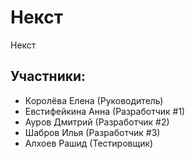 # Некст
Некст

## Участники:
* Королёва Елена (Руководитель)
* Евстифейкина Анна (Разработчик #1)
* Ауров Дмитрий (Разработчик #2)
* Шабров Илья (Разработчик #3)
* Алхоев Рашид (Тестировщик)